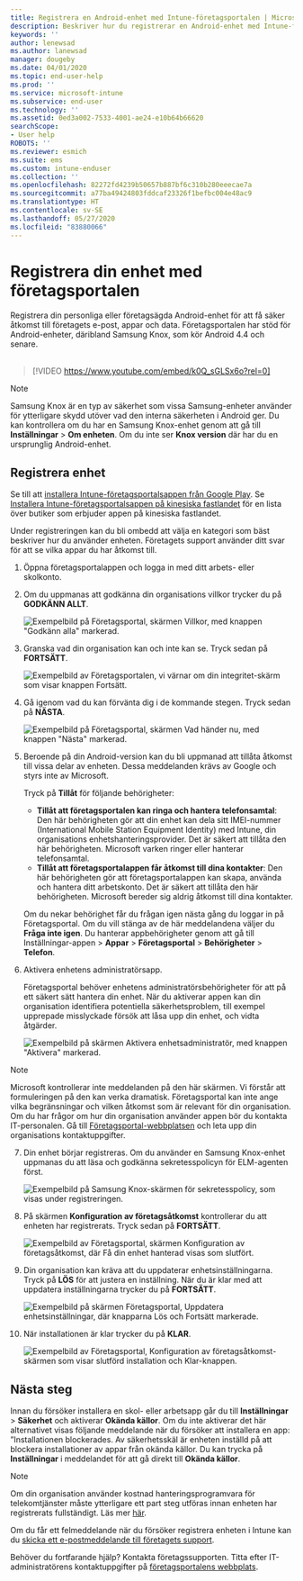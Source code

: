 ```yaml
---
title: Registrera en Android-enhet med Intune-företagsportalen | Microsoft Docs
description: Beskriver hur du registrerar en Android-enhet med Intune-företagsportalen
keywords: ''
author: lenewsad
ms.author: lanewsad
manager: dougeby
ms.date: 04/01/2020
ms.topic: end-user-help
ms.prod: ''
ms.service: microsoft-intune
ms.subservice: end-user
ms.technology: ''
ms.assetid: 0ed3a002-7533-4001-ae24-e10b64b66620
searchScope:
- User help
ROBOTS: ''
ms.reviewer: esmich
ms.suite: ems
ms.custom: intune-enduser
ms.collection: ''
ms.openlocfilehash: 82272fd4239b50657b887bf6c310b280eeecae7a
ms.sourcegitcommit: a77ba49424803fddcaf23326f1befbc004e48ac9
ms.translationtype: HT
ms.contentlocale: sv-SE
ms.lasthandoff: 05/27/2020
ms.locfileid: "83880066"
---
```

# <a name="enroll-your-device-with-company-portal"></a>Registrera din enhet med företagsportalen  
Registrera din personliga eller företagsägda Android-enhet för att få säker åtkomst till företagets e-post, appar och data. Företagsportalen har stöd för Android-enheter, däribland Samsung Knox, som kör Android 4.4 och senare.  
</br>
> [!VIDEO https://www.youtube.com/embed/k0Q_sGLSx6o?rel=0]

> [!NOTE]
> Samsung Knox är en typ av säkerhet som vissa Samsung-enheter använder för ytterligare skydd utöver vad den interna säkerheten i Android ger. Du kan kontrollera om du har en Samsung Knox-enhet genom att gå till **Inställningar** > **Om enheten**. Om du inte ser **Knox version** där har du en ursprunglig Android-enhet.

## <a name="enroll-device"></a>Registrera enhet  
Se till att [installera Intune-företagsportalsappen från Google Play](https://play.google.com/store/apps/details?id=com.microsoft.windowsintune.companyportal). Se [Installera Intune-företagsportalsappen på kinesiska fastlandet](install-company-portal-android-china.md) för en lista över butiker som erbjuder appen på kinesiska fastlandet.    

Under registreringen kan du bli ombedd att välja en kategori som bäst beskriver hur du använder enheten. Företagets support använder ditt svar för att se vilka appar du har åtkomst till.  

1. Öppna företagsportalappen och logga in med ditt arbets- eller skolkonto.  

2. Om du uppmanas att godkänna din organisations villkor trycker du på **GODKÄNN ALLT**.  

   ![Exempelbild på Företagsportal, skärmen Villkor, med knappen "Godkänn alla" markerad.](./media/accept-terms-1911.png)  


3. Granska vad din organisation kan och inte kan se. Tryck sedan på **FORTSÄTT**.


    ![Exempelbild av Företagsportalen, vi värnar om din integritet-skärm som visar knappen Fortsätt.](./media/android-privacy-screen-1911.png)  
4. Gå igenom vad du kan förvänta dig i de kommande stegen. Tryck sedan på **NÄSTA**.  

    ![Exempelbild på Företagsportal, skärmen Vad händer nu, med knappen "Nästa" markerad.](./media/android-whats-next-1911.png)  


5. Beroende på din Android-version kan du bli uppmanad att tillåta åtkomst till vissa delar av enheten. Dessa meddelanden krävs av Google och styrs inte av Microsoft.  

    Tryck på **Tillåt** för följande behörigheter:  
    * **Tillåt att företagsportalen kan ringa och hantera telefonsamtal**: Den här behörigheten gör att din enhet kan dela sitt IMEI-nummer (International Mobile Station Equipment Identity) med Intune, din organisations enhetshanteringsprovider. Det är säkert att tillåta den här behörigheten. Microsoft varken ringer eller hanterar telefonsamtal.  
    * **Tillåt att företagsportalappen får åtkomst till dina kontakter**: Den här behörigheten gör att företagsportalappen kan skapa, använda och hantera ditt arbetskonto.  Det är säkert att tillåta den här behörigheten. Microsoft bereder sig aldrig åtkomst till dina kontakter. 

    Om du nekar behörighet får du frågan igen nästa gång du loggar in på Företagsportal. Om du vill stänga av de här meddelandena väljer du **Fråga inte igen**. Du hanterar appbehörigheter genom att gå till Inställningar-appen > **Appar** > **Företagsportal** > **Behörigheter** > **Telefon**.  

6. Aktivera enhetens administratörsapp. 

    Företagsportal behöver enhetens administratörsbehörigheter för att på ett säkert sätt hantera din enhet. När du aktiverar appen kan din organisation identifiera potentiella säkerhetsproblem, till exempel upprepade misslyckade försök att låsa upp din enhet, och vidta åtgärder.  

    ![Exempelbild på skärmen Aktivera enhetsadministratör, med knappen "Aktivera" markerad.](./media/activate-device-administrator-1911.png)  

> [!NOTE]
> Microsoft kontrollerar inte meddelanden på den här skärmen. Vi förstår att formuleringen på den kan verka dramatisk. Företagsportal kan inte ange vilka begränsningar och vilken åtkomst som är relevant för din organisation. Om du har frågor om hur din organisation använder appen bör du kontakta IT-personalen. Gå till [Företagsportal-webbplatsen](https://go.microsoft.com/fwlink/?linkid=2010980) och leta upp din organisations kontaktuppgifter.  


7. Din enhet börjar registreras. Om du använder en Samsung Knox-enhet uppmanas du att läsa och godkänna sekretesspolicyn för ELM-agenten först.   

    ![Exempelbild på Samsung Knox-skärmen för sekretesspolicy, som visas under registreringen.](./media/and-enroll-7-knox-privacy-policy.png)  

8. På skärmen **Konfiguration av företagsåtkomst** kontrollerar du att enheten har registrerats. Tryck sedan på **FORTSÄTT**.  

    ![Exempelbild av Företagsportal, skärmen Konfiguration av företagsåtkomst, där Få din enhet hanterad visas som slutfört.](./media/update-settings-1911.png)  

9. Din organisation kan kräva att du uppdaterar enhetsinställningarna. Tryck på **LÖS** för att justera en inställning. När du är klar med att uppdatera inställningarna trycker du på **FORTSÄTT**.  

   ![Exempelbild på skärmen Företagsportal, Uppdatera enhetsinställningar, där knapparna Lös och Fortsätt markerade.](./media/resolve-settings-1911.png)  

10. När installationen är klar trycker du på **KLAR**.    

    ![Exempelbild av Företagsportal, Konfiguration av företagsåtkomst-skärmen som visar slutförd installation och Klar-knappen.](./media/android-enrollment-done-1911.png) 

## <a name="next-steps"></a>Nästa steg  

Innan du försöker installera en skol- eller arbetsapp går du till **Inställningar** > **Säkerhet** och aktiverar **Okända källor**. Om du inte aktiverar det här alternativet visas följande meddelande när du försöker att installera en app: ”Installationen blockerades. Av säkerhetsskäl är enheten inställd på att blockera installationer av appar från okända källor. Du kan trycka på **Inställningar** i meddelandet för att gå direkt till **Okända källor**.  

> [!Note]
> Om din organisation använder kostnad hanteringsprogramvara för telekomtjänster måste ytterligare ett part steg utföras innan enheten har registrerats fullständigt. Läs mer [här](enroll-your-device-with-telecom-expense-management-android.md).

Om du får ett felmeddelande när du försöker registrera enheten i Intune kan du [skicka ett e-postmeddelande till företagets support](send-logs-to-your-it-admin-by-email-android.md).  

Behöver du fortfarande hjälp? Kontakta företagssupporten. Titta efter IT-administratörens kontaktuppgifter på [företagsportalens webbplats](https://go.microsoft.com/fwlink/?linkid=2010980).  